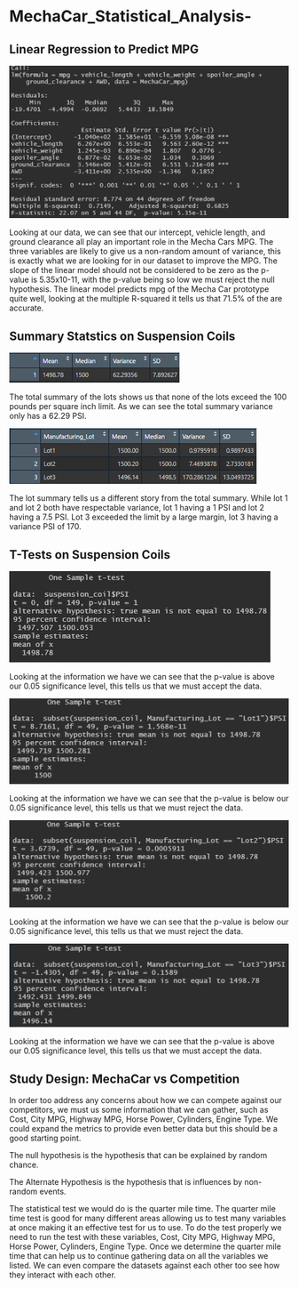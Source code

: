 # MechaCar_Statistical_Analysis-
## Linear Regression to Predict MPG
!["Linear Regression to Predict MPG"](Resources/linear_regression.png)

Looking at our data, we can see that our intercept, vehicle length, and ground clearance all play an important role in the Mecha Cars MPG. The three variables are likely to give us a non-random amount of variance, this is exactly what we are looking for in our dataset to improve the MPG. The slope of the linear model should not be considered to be zero as the p-value is 5.35x10-11, with the p-value being so low we must reject the null hypothesis. The linear model predicts mpg of the Mecha Car prototype quite well, looking at the multiple R-squared it tells us that 71.5% of the are accurate.

## Summary Statstics on Suspension Coils
!["Total Summary"](Resources/total_summary.png)

The total summary of the lots shows us that none of the lots exceed the 100 pounds per square inch limit. As we can see the total summary variance only has a 62.29 PSI.

!["Lot Summary"](Resources/lot_summary.png)

The lot summary tells us a different story from the total summary. While lot 1 and lot 2 both have respectable variance, lot 1 having a 1 PSI and lot 2 having a 7.5 PSI. Lot 3 exceeded the limit by a large margin, lot 3 having a variance PSI of 170.

## T-Tests on Suspension Coils

!["T-Test That Compares all Manufacturing Lots Against Mean PSI of the Population"](Resources/t_test_1.png)

Looking at the information we have we can see that the p-value is above our 0.05 significance level, this tells us that we must accept the data.

!["T-Test That Compares Manufacturing Lot 1 Against Mean PSI of the Population"](Resources/t_test_2.png)

Looking at the information we have we can see that the p-value is below our 0.05 significance level, this tells us that we must reject the data.

!["T-Test That Compares Manufacturing Lot 2 Against Mean PSI of the Population"](Resources/t_test_3.png)

Looking at the information we have we can see that the p-value is below our 0.05 significance level, this tells us that we must reject the data.

!["T-Test That Compares Manufacturing Lot 3 Against Mean PSI of the Population"](Resources/t_test_4.png)

Looking at the information we have we can see that the p-value is above our 0.05 significance level, this tells us that we must accept the data.

## Study Design: MechaCar vs Competition
In order too address any concerns about how we can compete against our competitors, we must us some information that we can gather, such as Cost, City MPG, Highway MPG, Horse Power, Cylinders, Engine Type. We could expand the metrics to provide even better data but this should be a good starting point. 

The null hypothesis is the hypothesis that can be explained by random chance.

The Alternate Hypothesis is the hypothesis that is influences by non-random events.

The statistical test we would do is the quarter mile time. The quarter mile time test is good for many different areas allowing us to test many variables at once making it an effective test for us to use. To do the test properly we need to run the test with these variables, Cost, City MPG, Highway MPG, Horse Power, Cylinders, Engine Type. Once we determine the quarter mile time that can help us to continue gathering data on all the variables we listed. We can even compare the datasets against each other too see how they interact with each other.
